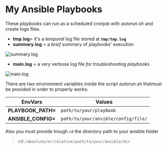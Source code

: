 # My Ansible Playbooks

These *playbooks* can run as a scheduled cronjob with *autorun.sh* and create logs files.

+ **tmp.log**= it's a *temporal* log file stored at **`tmp/tmp.log`**
+ **summary.log** = a *brief* summary of playbooks' execution
  
 ![summary.log](https://i.imgur.com/Bk4iEsv.png)
+ **main.log** = a very verbose log file *for troubleshooting playbooks*
  
 ![main.log](https://i.imgur.com/wnFxMBV.png)

There are two environment variables inside the script *autorun.sh* thatmust be provided in order to properly works:  
  
| EnvVars | Values |
|---|---|
|**PLAYBOOK_PATH=** | `path/to/your/playbook`
|**ANSIBLE_CONFIG=**| `path/to/your/ansible/config/file/`
 
  Also you must provide trough `cd` the directory path to your ansible folder  
  
> cd `/absolute/or/relative/path/to/your/ansible/dir`
